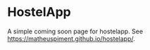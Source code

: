 # HostelApp

A simple coming soon page for hostelapp. See https://matheuspiment.github.io/hostelapp/.
